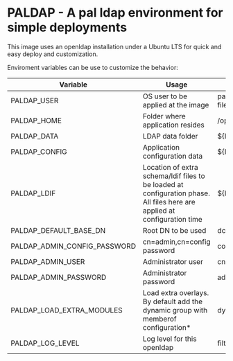 # PALDAP - A pal ldap environment for simple deployments

This image uses an openldap installation under a Ubuntu LTS for quick and easy deploy and customization.

Enviroment variables can be use to customize the behavior:

Variable|Usage|Default Value
---|---|---
PALDAP_USER | OS user to be applied at the image | paldap for application, openldap for ldap files
PALDAP_HOME | Folder where application resides | /opt/openldap
PALDAP_DATA | LDAP data folder | ${PALDAP_HOME}/data
PALDAP_CONFIG | Application configuration data | ${PALDAP_HOME}/config
PALDAP_LDIF | Location of extra schema/ldif files to be loaded at configuration phase. All files here are applied at configuration time | ${PALDAP_HOME}/ldif
PALDAP_DEFAULT_BASE_DN | Root DN to be used | dc=example,dc=com
PALDAP_ADMIN_CONFIG_PASSWORD | cn=admin,cn=config password | configadminpassword
PALDAP_ADMIN_USER| Administrator user |cn=admin,${PALDAP_DEFAULT_BASE_DN}
PALDAP_ADMIN_PASSWORD| Administrator password |adminpassword
PALDAP_LOAD_EXTRA_MODULES| Load extra overlays. By default add the dynamic group with memberof configuration* |dyngroup
PALDAP_LOG_LEVEL | Log level for this openldap | filter
